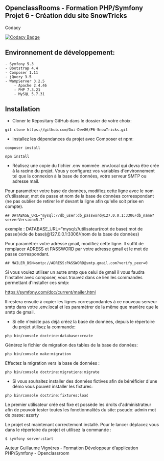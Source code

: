 ## OpenclassRooms - Formation PHP/Symfony Projet 6 - Création ddu site SnowTricks

Codacy

[![Codacy Badge](https://app.codacy.com/project/badge/Grade/8805e9985eb346778e1eb4c8addbaa45)](https://www.codacy.com/gh/Gui-Dev86/P6-SnowTricks/dashboard?utm_source=github.com&amp;utm_medium=referral&amp;utm_content=Gui-Dev86/P6-SnowTricks&amp;utm_campaign=Badge_Grade)

## Environnement de développement:
    - Symfony 5.3
    - Bootstrap 4.4
    - Composer 1.11
    - jQuery 3.5
    - WampServer 3.2.5
        - Apache 2.4.46
        - PHP 7.3.21
        - MySQL 5.7.31

## Installation

- Cloner le Repositary GitHub dans le dossier de votre choix: 
```
git clone https://github.com/Gui-Dev86/P6-SnowTricks.git
```
- Installez les dépendances du projet avec Composer et npm:
```
composer install
```
```
npm install
```
- Réalisez une copie du fichier .env nommée .env.local qui devra être crée à la racine du projet. Vous y configurez vos variables d'environnement tel que la connexion à la base de données, votre serveur SMTP ou adresse mail.

Pour paramétrer votre base de données, modifiez cette ligne avec le nom d'utilisateur, mot de passe et nom de la base de données correespondant (ne pas oublier de retirer le # devant la ligne afin qu'elle soit prise en compte).

    ## DATABASE_URL="mysql://db_user:db_password@127.0.0.1:3306/db_name?serverVersion=5.7"

exemple : DATABASE_URL="mysql://utilisateur(root de base):mot de passe(vide de base)@127.0.0.1:3306/(nom de la base de données)

Pour paramétrer votre adresse gmail, modifiez cette ligne. Il suffit de remplacer ADRESS et PASSWORD par votre adresse gmail et le mot de passe correspondant.

    ## MAILER_DSN=smtp://ADRESS:PASSWORD@smtp.gmail.com?verify_peer=0

Si vous voulez utiliser un autre smtp que celui de gmail il vous faudra l'installer avec composer, vous trouvez dans ce lien les commandes permettant d'installer ces smtp:

https://symfony.com/doc/current/mailer.html

Il restera ensuite à copier les lignes correspondantes à ce nouveau serveur smtp dans votre .env.local et les paramétrer de la même que manière que le smtp de gmail.

- Si elle n'existe pas déjà créez la base de données, depuis le répertoire du projet utilisez la commande:
```
php bin/console doctrine:database:create
```
Générez le fichier de migration des tables de la base de données:
```
php bin/console make:migration
```
Effectez la migration vers la base de données :
```
php bin/console doctrine:migrations:migrate
```

- Si vous souhaitez installer des données fictives afin de bénéficier d'une démo vous pouvez installer les fixtures:
```
php bin/console doctrine:fixtures:load
```
Le premier utilisateur créé est fixe et possède les droits d'administrateur afin de pouvoir tester toutes les fonctionnalités du site:
pseudo: admin
mot de passe: azerty

Le projet est maintenant correctemont installé. Pour le lancer déplacez vous dans le répertoire du projet et utilisez la commande :
```
$ symfony server:start
```
Auteur Guillaume Vignères - Formation Développeur d'application PHP/Symfony - Openclassroom